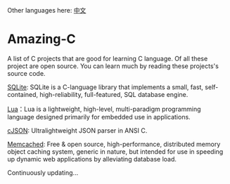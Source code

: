 Other languages here: [中文](https://github.com/jacksonwu0/amazing-c/blob/main/README-zh.md)

# Amazing-C

A list of C projects that are good for learning C language.
Of all these project are open source.
You can learn much by reading these projects's source code.

[SQLite](https://www.sqlite.org/index.html): SQLite is a C-language library that implements a small, fast, self-contained, high-reliability, full-featured, SQL database engine. 

[Lua](https://www.lua.org/download.html)：Lua is a lightweight, high-level, multi-paradigm programming language designed primarily for embedded use in applications.

[cJSON](https://github.com/DaveGamble/cJSON): Ultralightweight JSON parser in ANSI C.

[Memcached](https://blog.csdn.net/wulong710/article/details/82013708): Free & open source, high-performance, distributed memory object caching system, generic in nature, but intended for use in speeding up dynamic web applications by alleviating database load.

Continuously updating...
